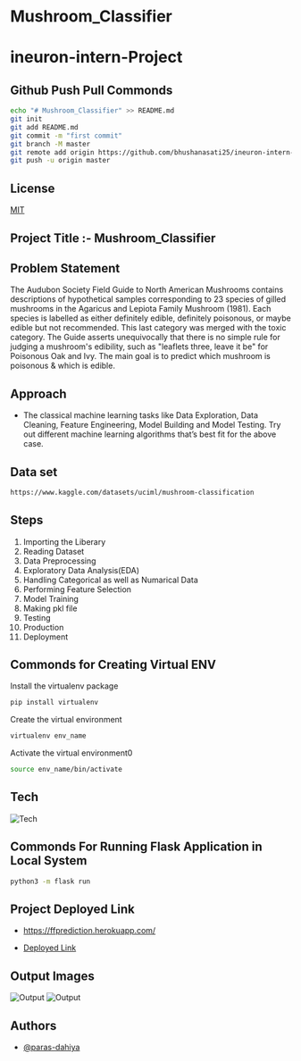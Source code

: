# Mushroom_Classifier

# ineuron-intern-Project

## Github Push Pull Commonds

```bash
echo "# Mushroom_Classifier" >> README.md
git init
git add README.md
git commit -m "first commit"
git branch -M master
git remote add origin https://github.com/bhushanasati25/ineuron-intern-Project.git
git push -u origin master
```

## License

[MIT](https://choosealicense.com/licenses/mit/)

## Project Title :- Mushroom_Classifier

## Problem Statement

The Audubon Society Field Guide to North American Mushrooms contains descriptions 
of hypothetical samples corresponding to 23 species of gilled mushrooms in the Agaricus and Lepiota Family Mushroom (1981). Each species is labelled as either definitely edible, definitely poisonous, or maybe edible but not recommended. This last category was merged with the toxic category. The Guide asserts unequivocally that there is no simple rule for judging a mushroom's edibility, such as "leaflets three, leave it be" for Poisonous Oak and Ivy. 
The main goal is to predict which mushroom is poisonous & which is edible. 

## Approach

- The classical machine learning tasks like Data Exploration, Data Cleaning, Feature Engineering, Model Building and Model Testing. Try out different machine
learning algorithms that’s best fit for the above case.

## Data set 

```bash
https://www.kaggle.com/datasets/uciml/mushroom-classification
```
## Steps

1.  Importing the Liberary
2.  Reading Dataset
3.  Data Preprocessing
4.  Exploratory Data Analysis(EDA)
5.  Handling Categorical as well as Numarical Data
7.  Performing Feature Selection
8.  Model Training 
9.  Making pkl file
10. Testing
11. Production
12. Deployment


## Commonds for Creating Virtual ENV

Install the virtualenv package

```bash
pip install virtualenv
```
Create the virtual environment

```bash
virtualenv env_name
```
Activate the virtual environment0

```bash
source env_name/bin/activate
```

## Tech

![Tech](https://github.com/bhushanasati25/ineuron-intern-Project/blob/main/Img/img.png)

## Commonds For Running Flask Application in Local System

```bash
python3 -m flask run
```

## Project Deployed Link 

- https://ffprediction.herokuapp.com/ 

- [Deployed Link](https://ffprediction.herokuapp.com/)

## Output Images

![Output](https://github.com/bhushanasati25/ineuron-intern-Project/blob/main/Output%20Images/Output1.png)
![Output](https://github.com/bhushanasati25/ineuron-intern-Project/blob/main/Output%20Images/Output2.png)

## Authors

- [@paras-dahiya](https://github.com/paras-dahiya)
